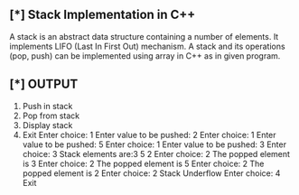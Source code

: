 ## [*] Stack Implementation in C++

A stack is an abstract data structure containing a number of elements. It implements LIFO (Last In First Out) mechanism.
A stack and its operations (pop, push) can be implemented using array in C++ as in given program.

## [*] OUTPUT

1. Push in stack
2. Pop from stack
3. Display stack
4. Exit
   Enter choice: 1
   Enter value to be pushed: 2
   Enter choice: 1
   Enter value to be pushed: 5
   Enter choice: 1
   Enter value to be pushed: 3
   Enter choice: 3
   Stack elements are:3 5 2
   Enter choice: 2
   The popped element is 3
   Enter choice: 2
   The popped element is 5
   Enter choice: 2
   The popped element is 2
   Enter choice: 2
   Stack Underflow
   Enter choice: 4
   Exit
